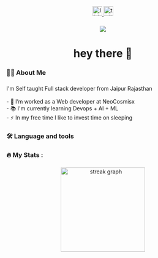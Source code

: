 <div align="center">
  <a href="https://www.linkedin.com/in/gopal-soniepic/" target="_blank">
    <img src="https://img.shields.io/static/v1?message=LinkedIn&logo=linkedin&label=&color=0077B5&logoColor=white&labelColor=&style=for-the-badge" height="25" alt="linkedin logo"  />
  </a>
  <a href="https://x.com/gopalroar" target="_blank">
    <img src="https://img.shields.io/static/v1?message=Twitter&logo=twitter&label=&color=1DA1F2&logoColor=white&labelColor=&style=for-the-badge" height="25" alt="twitter logo"  />
  </a>
</div>

###

<div align="center">
  <img src="https://visitor-badge.laobi.icu/badge?page_id=gopalepic.gopalepic&"  />
</div>

###

<h1 align="center">hey there 👋</h1>

###

<h3 align="left">👩‍💻  About Me</h3>

###

<p align="left">I'm Self taught Full stack developer  from Jaipur Rajasthan<br><br>- 🔭 I’m worked as  a Web developer at NeoCosmisx<br>- 📚 I'm currently learning Devops + AI + ML <br>- ⚡ In my free time I like to invest time on sleeping </p>

###

<h3 align="left">🛠 Language and tools</h3>

###

<h3 align="left">🔥   My Stats :</h3>

###

<div align="center">
  <img src="https://streak-stats.demolab.com?user=gopalepic&locale=en&mode=daily&theme=dark&hide_border=false&border_radius=5&order=3" height="220" alt="streak graph"  />
</div>

###
